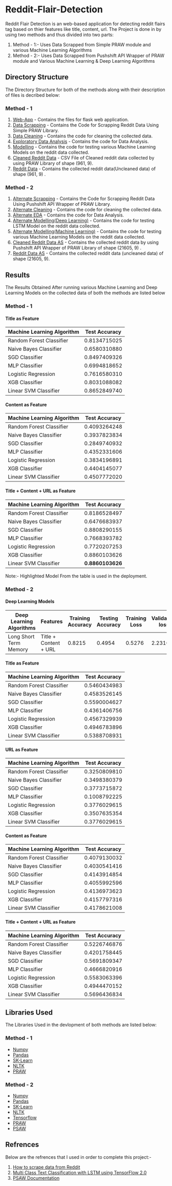 # Reddit-Flair-Detection

Reddit Flair Detection is an web-based application for detecting reddit flairs tag based on thier features like title, content, url.
The Project is done in by using two methods and thus divided into two parts:

1. Method - 1:- Uses Data Scrapped from Simple PRAW module and various Machine Learning Algorithms
2. Method - 2:- Uses Data Scrapped from Pushshift API Wrapper of PRAW module and Various Machine Learning & Deep Learning Algorithms

## Directory Structure

The Directory Structure for both of the methods along with their description of files is decribed below:

### Method - 1

  1. [Web-App](https://github.com/PankajGit2711/Reddit-Flair-Detection/tree/master/Method%20-%201/Web_App) - Contains the files for flask web application.
  2. [Data Scrapping](https://github.com/PankajGit2711/Reddit-Flair-Detection/blob/master/Method%20-%201/1.%20Data%20Scrapping.ipynb) - Contains the Code for Scrapping Reddit Data Using Simple PRAW Library.
  3. [Data Cleaning](https://github.com/PankajGit2711/Reddit-Flair-Detection/blob/master/Method%20-%201/2.%20Data%20Cleaning.ipynb) - Contains the code for cleaning the collected data.
  4. [Exploratory Data Analysis](https://github.com/PankajGit2711/Reddit-Flair-Detection/blob/master/Method%20-%201/3.%20Exploratory%20Data%20Analysis.ipynb) - Contains the code for Data Analysis.
  5. [Modelling](https://github.com/PankajGit2711/Reddit-Flair-Detection/blob/master/Method%20-%201/4.%20Modelling.ipynb) - Contains the code for testing various Machine Learning Models on the reddit data collected.
  6. [Cleaned Reddit Data](https://github.com/PankajGit2711/Reddit-Flair-Detection/blob/master/Method%20-%201/Cleaned%20Reddit%20Data.csv) - CSV File of Cleaned reddit data collected by using PRAW Library of shape (961, 9).
  7. [Reddit Data](https://github.com/PankajGit2711/Reddit-Flair-Detection/blob/master/Method%20-%201/Reddit%20Data.csv) - Contains the collected reddit data(Uncleaned data) of shape (961, 9) .
  

### Method - 2

  1. [Alternate Scrapping](https://github.com/PankajGit2711/Reddit-Flair-Detection/blob/master/Method%20-%202/1.%20Alternate%20Scrapping.ipynb) - Contains the Code for Scrapping Reddit Data Using Pushshift API Wrapper of PRAW Library.
  2. [Alternate Cleaning](https://github.com/PankajGit2711/Reddit-Flair-Detection/blob/master/Method%20-%202/2.%20Alternate%20Cleaning.ipynb) - Contains the code for cleaning the collected data.
  3. [Alternate EDA](https://github.com/PankajGit2711/Reddit-Flair-Detection/blob/master/Method%20-%202/3.%20Alternate%20EDA.ipynb) - Contains the code for Data Analysis.
  4. [Alternate Modelling(Deep Learning)](https://github.com/PankajGit2711/Reddit-Flair-Detection/blob/master/Method%20-%202/4.%20Alternate%20Modelling(Deep%20Learning).ipynb) - Contains the code for testing LSTM Model on the reddit data collected.
  4. [Alternate Modelling(Machine Learning)](https://github.com/PankajGit2711/Reddit-Flair-Detection/blob/master/Method%20-%202/4.%20Alternate%20Modelling(Machine%20Learning).ipynb) - Contains the code for testing various Machine Learning Models on the reddit data collected.
  5. [Cleaned Reddit Data AS](https://github.com/PankajGit2711/Reddit-Flair-Detection/blob/master/Method%20-%202/Cleaned%20Reddit%20Data%20AS.csv) - Contains the collected reddit data by using Pushshift API Wrapper of PRAW Library of shape (21605, 9) .
  6. [Reddit Data AS](https://github.com/PankajGit2711/Reddit-Flair-Detection/blob/master/Method%20-%202/Cleaned%20Reddit%20Data%20AS.csv) - Contains the collected reddit data (uncleaned data) of shape (21605, 9).
  
## Results

The Results Obtained After running various Machine Learning and Deep Learning Models on the collected data of both the methods are listed below

### Method - 1

#### Title as Feature

| Machine Learning Algorithm | Test Accuracy     |
| -------------              |:-----------------:|
| Random Forest Classifier   | 0.8134715025      |
| Naive Bayes Classifier     | 0.6580310880      |
| SGD Classifier             | 0.8497409326      |
| MLP Classifier             | 0.6994818652      |
| Logistic Regression        | 0.7616580310      |
| XGB Classifier             | 0.8031088082      |
| Linear SVM Classifier      | 0.8652849740      |

#### Content as Feature

| Machine Learning Algorithm | Test Accuracy     |
| -------------              |:-----------------:|
| Random Forest Classifier   | 0.4093264248      |
| Naive Bayes Classifier     | 0.3937823834      |
| SGD Classifier             | 0.2849740932      |
| MLP Classifier             | 0.4352331606      |
| Logistic Regression        | 0.3834196891      |
| XGB Classifier             | 0.4404145077      |
| Linear SVM Classifier      | 0.4507772020      |


#### Title + Content + URL as Feature

| Machine Learning Algorithm | Test Accuracy     |
| -------------              |:-----------------:|
| Random Forest Classifier   | 0.8186528497      |
| Naive Bayes Classifier     | 0.6476683937      |
| SGD Classifier             | 0.8808290155      |
| MLP Classifier             | 0.7668393782      |
| Logistic Regression        | 0.7720207253      |
| XGB Classifier             | 0.8860103626      |
| Linear SVM Classifier      | **0.8860103626**  |

Note:- Highlighted Model From the table is used in the deployment.

### Method - 2

#### Deep Learning Models

| Deep Learning Algorithms | Features              | Training Accuracy | Testing Accuracy | Training Loss | Validation loss |
| -------------            | -----------           | ----------        | ---------------- | ------------- | --------------- |
| Long Short Term Memory   | Title + Content + URL | 0.8215            | 0.4954           | 0.5276        | 2.2310          |

#### Title as Feature

| Machine Learning Algorithm | Test Accuracy     |
| -------------              |:-----------------:|
| Random Forest Classifier   | 0.5460434983      |
| Naive Bayes Classifier     | 0.4583526145      |
| SGD Classifier             | 0.5590004627      |
| MLP Classifier             | 0.4361406756      |
| Logistic Regression        | 0.4567329939      |
| XGB Classifier             | 0.4946783896      |
| Linear SVM Classifier      | 0.5388708931      |

#### URL as Feature

| Machine Learning Algorithm | Test Accuracy     |
| -------------              |:-----------------:|
| Random Forest Classifier   | 0.3250809810      |
| Naive Bayes Classifier     | 0.3498380379      |
| SGD Classifier             | 0.3773715872      |
| MLP Classifier             | 0.1008792225      |
| Logistic Regression        | 0.3776029615      |
| XGB Classifier             | 0.3507635354      |
| Linear SVM Classifier      | 0.3776029615      |

#### Content as Feature

| Machine Learning Algorithm | Test Accuracy     |
| -------------              |:-----------------:|
| Random Forest Classifier   | 0.4079130032      |
| Naive Bayes Classifier     | 0.4030541416      |
| SGD Classifier             | 0.4143914854      |
| MLP Classifier             | 0.4055992596      |
| Logistic Regression        | 0.4136973623      |
| XGB Classifier             | 0.4157797316      |
| Linear SVM Classifier      | 0.4178621008      |


#### Title + Content + URL as Feature

| Machine Learning Algorithm | Test Accuracy     |
| -------------              |:-----------------:|
| Random Forest Classifier   | 0.5226746876      |
| Naive Bayes Classifier     | 0.4201758445      |
| SGD Classifier             | 0.5691809347      |
| MLP Classifier             | 0.4666820916      |
| Logistic Regression        | 0.5583063396      |
| XGB Classifier             | 0.4944470152      |
| Linear SVM Classifier      | 0.5696436834      |


## Libraries Used 
The Libraries Used in the devlopment of both methods are listed below:

### Method - 1

* [Numpy](http://https://numpy.org/)
* [Pandas](https://pandas.pydata.org/)
* [SK-Learn](https://scikit-learn.org/stable/)
* [NLTK](https://www.nltk.org/)
* [PRAW](https://praw.readthedocs.io/en/latest/)

### Method - 2

* [Numpy](http://https://numpy.org/)
* [Pandas](https://pandas.pydata.org/)
* [SK-Learn](https://scikit-learn.org/stable/)
* [NLTK](https://www.nltk.org/)
* [Tensorflow](https://www.tensorflow.org/)
* [PRAW](https://praw.readthedocs.io/en/latest/)
* [PSAW](https://psaw.readthedocs.io/en/latest/)

## Refrences

Below are the refrences that I used in order to complete this project:-

1. [How to scrape data from Reddit](http://www.storybench.org/how-to-scrape-reddit-with-python/)
2. [Multi Class Text Classification with LSTM using TensorFlow 2.0](https://towardsdatascience.com/multi-class-text-classification-with-lstm-using-tensorflow-2-0-d88627c10a35)
3. [PSAW Documentation](https://psaw.readthedocs.io/en/latest/)

